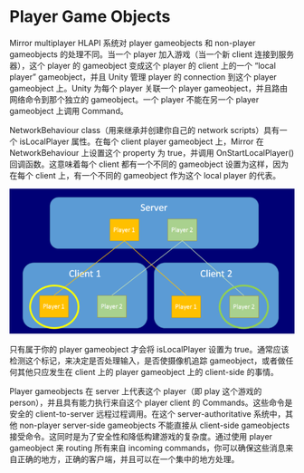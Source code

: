 # Player Game Objects

Mirror multiplayer HLAPI 系统对 player gameobjects 和 non-player gameobjects 的处理不同。当一个 player 加入游戏（当一个新 client 连接到服务器），这个 player 的  gameobject 变成这个 player 的 client 上的一个 “local player” gameobject，并且 Unity 管理 player 的 connection 到这个 player gameobject 上。Unity 为每个 player 关联一个 player gameobject，并且路由网络命令到那个独立的 gameobject。一个 player 不能在另一个 player gameobject 上调用 Command。

NetworkBehaviour class（用来继承并创建你自己的 network scripts）具有一个 isLocalPlayer 属性。在每个 client player gameobject 上，Mirror 在 NetworkBehaviour 上设置这个 property 为 true，并调用 OnStartLocalPlayer() 回调函数。这意味着每个 client 都有一个不同的 gameobject 设置为这样，因为在每个 client 上，有一个不同的 gameobject 作为这个 local player 的代表。

![NetworkLocalPlayers](../../../Image/NetworkLocalPlayers.png)

只有属于你的 player gameobject 才会将 isLocalPlayer 设置为 true。通常应该检测这个标记，来决定是否处理输入，是否使摄像机追踪 gameobject，或者做任何其他只应发生在 client 上的 player gameobject 上的 client-side 的事情。

Player gameobjects 在 server 上代表这个 player（即 play 这个游戏的 person），并且具有能力执行来自这个 player client 的 Commands。这些命令是安全的 client-to-server 远程过程调用。在这个 server-authoritative 系统中，其他 non-player server-side gameobjects 不能直接从 client-side gameobjects 接受命令。这同时是为了安全性和降低构建游戏的复杂度。通过使用 player gameobject 来 routing 所有来自 incoming commands，你可以确保这些消息来自正确的地方，正确的客户端，并且可以在一个集中的地方处理。
